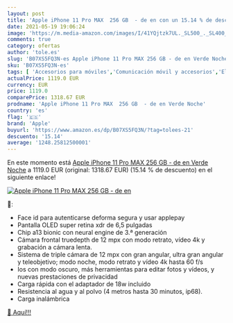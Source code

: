 ```yaml
---
layout: post
title: 'Apple iPhone 11 Pro MAX  256 GB  - de en con un 15.14 % de descuento'
date: 2021-05-19 19:06:24
image: 'https://m.media-amazon.com/images/I/41YQjtzk7UL._SL500_._SL400_.jpg'
comments: true
category: ofertas
author: 'tole.es'
slug: 'B07XS5FQ3N-es Apple iPhone 11 Pro MAX 256 GB - de en Verde Noche'
sku: 'B07XS5FQ3N-es'
tags: [ 'Accesorios para móviles','Comunicación móvil y accesorios','Electrónica','Fundas y carcasas para teléfonos móviles','apple','iphone', ]
actualPrice: 1119.0 EUR
currency: EUR
price: 1119.0
comparePrice: 1318.67 EUR
prodname: 'Apple iPhone 11 Pro MAX  256 GB  - de en Verde Noche'
country: 'es'
flag: '🇪🇸'
brand: 'Apple'
buyurl: 'https://www.amazon.es/dp/B07XS5FQ3N/?tag=tolees-21'
descuento: '15.14'
average: '1248.25812500001'
---
```


En este momento está [Apple iPhone 11 Pro MAX  256 GB  - de en Verde Noche](https://www.amazon.es/dp/B07XS5FQ3N/?tag=tolees-21) a 1119.0 EUR (original: 1318.67 EUR) (15.14 %  de descuento) en el siguiente enlace!

[![Apple iPhone 11 Pro MAX  256 GB  - de en](https://m.media-amazon.com/images/I/41YQjtzk7UL._SL500_._SL400_.jpg)](https://www.amazon.es/dp/B07XS5FQ3N/?tag=tolees-21)

🔎:

- Face id para autenticarse deforma segura y usar applepay
- Pantalla OLED super retina xdr de 6,5 pulgadas
- Chip a13 bionic con neural engine de 3.ª generación
- Cámara frontal truedepth de 12 mpx con modo retrato, vídeo 4k y grabación a cámara lenta.
- Sistema de triple cámara de 12 mpx con gran angular, ultra gran angular y teleobjetivo; modo noche, modo retrato y vídeo 4k hasta 60 f/s
- Ios con modo oscuro, más herramientas para editar fotos y vídeos, y nuevas prestaciones de privacidad
- Carga rápida con el adaptador de 18w incluido
- Resistencia al agua y al polvo (4 metros hasta 30 minutos, ip68).
- Carga inalámbrica

[🛒 Aquí!!!](https://www.amazon.es/dp/B07XS5FQ3N/?tag=tolees-21)
